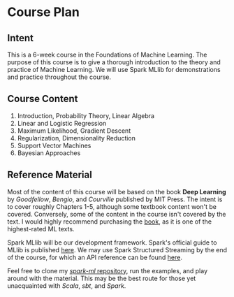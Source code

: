 Course Plan
===========

Intent
------
This is a 6-week course in the Foundations of Machine Learning. The purpose of this course is to give a thorough introduction to the theory and practice of Machine Learning. We will use Spark MLlib for demonstrations and practice throughout the course.

Course Content
---------------------------------
1. Introduction, Probability Theory, Linear Algebra
2. Linear and Logistic Regression
3. Maximum Likelihood, Gradient Descent
4. Regularization, Dimensionality Reduction
5. Support Vector Machines
6. Bayesian Approaches

Reference Material
---------
Most of the content of this course will be based on the book **Deep Learning** by *Goodfellow*, *Bengio*, and *Courville* published by MIT Press. The intent is to cover roughly Chapters 1-5, although some textbook content won't be covered. Conversely, some of the content in the course isn't covered by the text. I would highly recommend purchasing the [book](https://www.amazon.com/Deep-Learning-Adaptive-Computation-Machine/dp/0262035618/), as it is one of the highest-rated ML texts.

Spark MLlib will be our development framework. Spark's official guide to MLlib is published [here](https://spark.apache.org/docs/latest/ml-guide.html). We may use Spark Structured Streaming by the end of the course, for which an API reference can be found [here](http://spark.apache.org/docs/latest/structured-streaming-programming-guide.html).

Feel free to clone my [*spark-ml* repository](https://github.com/phuriku/spark-ml), run the examples, and play around with the material. This may be the best route for those yet unacquainted with *Scala*, *sbt*, and *Spark*.
